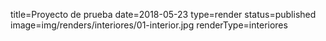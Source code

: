 title=Proyecto de prueba
date=2018-05-23
type=render
status=published
image=img/renders/interiores/01-interior.jpg
renderType=interiores
~~~~~~